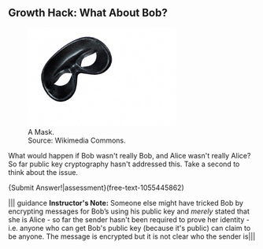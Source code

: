 
## Growth Hack: What About Bob? 



<figure class="snippetimg" style="margin: 10 auto;width:60%">
  <img src=".guides/img/mask.jpg" alt="A Mask. Source: Wikimedia Commons>
  <figcaption style="font-size: 0.8em; text-align: left;">A Mask. 
  <br>Source: Wikimedia Commons.</figcaption>
</figure>

 
 What would happen if Bob wasn't really Bob, and Alice wasn't really Alice? So far public key cryptography hasn't addressed this.  Take a second to think about the issue.
 
 
 
{Submit Answer!|assessment}(free-text-1055445862)

||| guidance
**Instructor's Note:** Someone else might have tricked Bob by encrypting messages for Bob’s using his public key and *merely* stated that she is Alice - so far the sender hasn't been required to prove her identity - i.e. anyone who can get Bob's public key (because it's public) can claim to be anyone.  The message is encrypted but it is not clear who the sender is|||

